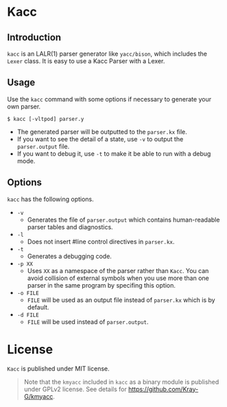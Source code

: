 # Kacc

## Introduction

`kacc` is an LALR(1) parser generator like `yacc/bison`, which includes the `Lexer` class.
It is easy to use a Kacc Parser with a Lexer.

## Usage

Use the `kacc` command with some options if necessary to generate your own parser.

```
$ kacc [-vltpod] parser.y
```

* The generated parser will be outputted to the `parser.kx` file.
* If you want to see the detail of a state, use `-v` to output the `parser.output` file.
* If you want to debug it, use `-t` to make it be able to run with a debug mode.

## Options

`kacc` has the following options.

* `-v`
  * Generates the file of `parser.output` which contains human-readable
    parser tables and diagnostics.
* `-l`
  * Does not insert #line control directives in `parser.kx`.
* `-t`
  * Generates a debugging code.
* `-p XX`
  * Uses `XX` as a namespace of the parser rather than `Kacc`.
    You can avoid collision of external symbols when you use more than one
    parser in the same program by specifing this option.
* `-o FILE`
  * `FILE` will be used as an output file instead of `parser.kx` which is
    by default.
* `-d FILE`
  * `FILE` will be used instead of `parser.output`.

# License

`Kacc` is published under MIT license.

> Note that the `kmyacc` included in `kacc` as a binary module is published
> under GPLv2 license. See details for https://github.com/Kray-G/kmyacc.
